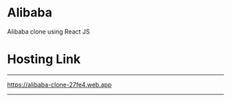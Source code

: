 # Alibaba
Alibaba clone using React JS

# Hosting Link
**************
https://alibaba-clone-27fe4.web.app
***************
